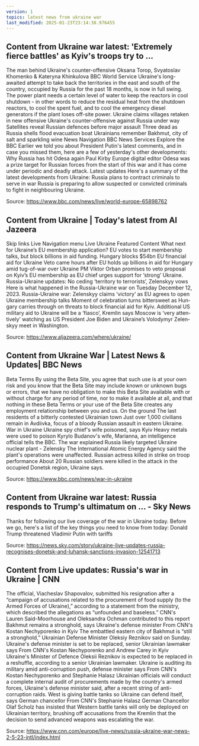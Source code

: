 ```yaml
---
version: 1
topics: latest news from ukraine war
last_modified: 2025-01-23T23:14:38.976455
---
```



## Content from Ukraine war latest: 'Extremely fierce battles' as Kyiv's troops try to ...

The man behind Ukraine's counter-offensive
Oksana Torop, Svyatoslav Khomenko & Kateryna Khinkulova
BBC World Service
Ukraine's long-awaited attempt to take back the territories in the east and south of the country, occupied by Russia for the past 18 months, is now in full swing.
 The power plant needs a certain level of water to keep the reactors in cool shutdown - in other words to reduce the residual heat from the shutdown reactors, to cool the spent fuel, and to cool the emergency diesel generators if the plant loses off-site power.
 Ukraine claims villages retaken in new offensive
Ukraine's counter-offensive against Russia under way
Satellites reveal Russian defences before major assault
Three dead as Russia shells flood evacuation boat
Ukrainians remember Bakhmut, city of salt and sparkling wine
News Navigation
BBC News Services
Explore the BBC Earlier we told you about President Putin's latest comments, and in case you missed them, here are a few of yesterday's other developments:
Why Russia has hit Odesa again
Paul Kirby
Europe digital editor
Odesa was a prize target for Russian forces from the start of this war and it has come under periodic and deadly attack. Latest updates
Here's a summary of the latest developments from Ukraine:
Russia plans to contract criminals to serve in war
Russia is preparing to allow suspected or convicted criminals to fight in neighbouring Ukraine.

Source: https://www.bbc.com/news/live/world-europe-65898762


## Content from Ukraine | Today's latest from Al Jazeera

Skip links
Live
Navigation menu
Live
Ukraine
Featured Content
What next for Ukraine’s EU mem­ber­ship ap­pli­ca­tion?
EU votes to start mem­ber­ship talks, but block bil­lions in aid fund­ing.
Hun­gary blocks $54bn EU fi­nan­cial aid for Ukraine
Veto came hours af­ter EU holds up bil­lions in aid for Hun­gary amid tug-of-war over Ukraine
PM Vik­tor Or­ban promis­es to veto pro­pos­al on Kyiv’s EU mem­ber­ship as EU chief urges sup­port for ‘strong’ Ukraine.
 Rus­sia-Ukraine up­dates: No ced­ing ‘ter­ri­to­ry to ter­ror­ists’, Ze­len­skyy vows
Here is what hap­pened in the Rus­sia-Ukraine war on Tues­day De­cem­ber 12, 2023.
Rus­sia-Ukraine war: Ze­len­skyy claims ‘vic­to­ry’ as EU agrees to open Ukraine mem­ber­ship talks
Mo­ment of cel­e­bra­tion turns bit­ter­sweet as Hun­gary car­ries through on threats to block fi­nan­cial aid for Kyiv.
 Ad­di­tion­al US mil­i­tary aid to Ukraine will be a ‘fi­as­co’, Krem­lin says
Moscow is ‘very at­ten­tive­ly’ watch­ing as US Pres­i­dent Joe Biden and Ukraine’s Volodymyr Ze­len­skyy meet in Wash­ing­ton.

Source: https://www.aljazeera.com/where/ukraine/


## Content from Ukraine War | Latest News & Updates| BBC News

Beta Terms By using the Beta Site, you agree that such use is at your own risk and you know that the Beta Site may include known or unknown bugs or errors, that we have no obligation to make this Beta Site available with or without charge for any period of time, nor to make it available at all, and that nothing in these Beta Terms or your use of the Beta Site creates any employment relationship between you and us. On the ground
The last residents of a bitterly contested Ukrainian town
Just over 1,000 civilians remain in Avdiivka, focus of a bloody Russian assault in eastern Ukraine.
 War in Ukraine
Ukraine spy chief's wife poisoned, says Kyiv
Heavy metals were used to poison Kyrylo Budanov's wife, Marianna, an intelligence official tells the BBC.
 The war explained
Russia likely targeted Ukraine nuclear plant - Zelensky
The International Atomic Energy Agency said the plant's operations were unaffected.
 Russian actress killed in strike on troop performance
About 20 Russian soldiers were killed in the attack in the occupied Donetsk region, Ukraine says.

Source: https://www.bbc.com/news/war-in-ukraine


## Content from Ukraine war latest: Russia responds to Trump's ultimatum on ... - Sky News

Thanks for following our live coverage of the war in Ukraine today. Before we go, here's a list of the key things you need to know from today: Donald Trump threatened Vladimir Putin with tariffs

Source: https://news.sky.com/story/ukraine-live-updates-russia-recognises-donetsk-and-luhansk-sanctions-invasion-12541713


## Content from Live updates: Russia's war in Ukraine | CNN

The official, Viacheslav Shapovalov, submitted his resignation after a “campaign of accusations related to the procurement of food supply (to the Armed Forces of Ukraine),” according to a statement from the ministry, which described the allegations as “unfounded and baseless.”
 CNN's Lauren Said-Moorhouse and Oleksandra Ochman contributed to this report
Bakhmut remains a stronghold, says Ukraine's defense minister
From CNN's Kostan Nechyporenko in Kyiv
The embattled eastern city of Bakhmut is “still a stronghold,” Ukrainian Defense Minister Oleksiy Reznikov said on Sunday.
 Ukraine's defense minister is set to be replaced, senior Ukrainian lawmaker says
From CNN's Kostan Nechyporenko and Andrew Carey in Kyiv
Ukraine's Minister of Defence Oleksii Reznikov is expected to be replaced in a reshuffle, according to a senior Ukrainian lawmaker.
 Ukraine is auditing its military amid anti-corruption push, defense minister says
From CNN's Kostan Nechyporenko and Stephanie Halasz
Ukrainian officials will conduct a complete internal audit of procurements made by the country's armed forces, Ukraine's defense minister said, after a recent string of anti-corruption raids.
 West is giving battle tanks so Ukraine can defend itself, says German chancellor
From CNN's Stephanie Halasz
German Chancellor Olaf Scholz has insisted that Western battle tanks will only be deployed on Ukrainian territory, brushing off accusations from the Kremlin that the decision to send advanced weapons was escalating the war.

Source: https://www.cnn.com/europe/live-news/russia-ukraine-war-news-2-5-23-intl/index.html
